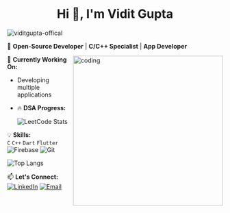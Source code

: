 ### <h1 align="center">Hi 👋, I'm Vidit Gupta</h1>
<p align="left"> <img src="https://komarev.com/ghpvc/?username=viditgupta-official&label=Profile%20views&color=0e75b6&style=flat" alt="viditgupta-offical" /> </p>

🚀 **Open-Source Developer** | **C/C++ Specialist** | **App Developer** 

<img align = "right" alt = "coding" width ="350" src = "https://analyticsindiamag.com/wp-content/uploads/2019/05/1_v3ikxyKvhmgFmwncD7AfsA.jpeg">

🔧 **Currently Working On:**  
- Developing multiple applications
 
- 🔥 **DSA Progress:**
  
  ![LeetCode Stats](https://leetcard.jacoblin.cool/viditguptaofficial?theme=dark&font=baloo)  

💡 **Skills:**  
`C` `C++` `Dart` `Flutter` ![Firebase](https://img.shields.io/badge/Firebase-FFCA28?style=flat&logo=firebase&logoColor=black) ![Git](https://img.shields.io/badge/Git-F05032?style=flat&logo=git&logoColor=white)

![Top Langs](https://github-readme-stats.vercel.app/api/top-langs/?username=Viditgupta-official&layout=compact&theme=vision-friendly-dark)

📫 **Let's Connect:**  
[![LinkedIn](https://img.shields.io/badge/LinkedIn-0077B5?style=flat&logo=linkedin&logoColor=white)](https://www.linkedin.com/in/vidit-gupta-949894315/)  [![Email](https://img.shields.io/badge/Gmail-D14836?style=flat&logo=gmail&logoColor=white)](mailto:viditgupta.official@gmail.com)  
